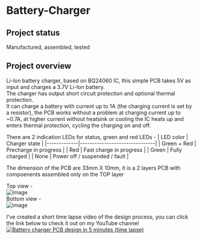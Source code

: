 # Battery-Charger

## Project status 
Manufactured, assembled, tested

## Project overview

Li-Ion battery charger, based on BQ24060 IC, this simple PCB takes 5V as input and charges
a 3.7V Li-Ion battery. \
The charger has output short circuit protection and optional thermal protection. \
It can charge a battery with current up to 1A (the charging current is set by a resistor), the PCB works without a problem at charging current up to ~0.7A, at higher current without heatsink or cooling the IC heats up and enters thermal protection, cycling the charging on and off.

There are 2 indication LEDs for status, green and red LEDs -
| LED color   | Charger state                 |
|-------------|-------------------------------|
| Green + Red | Precharge in progress         |
| Red         | Fast charge in progress       |
| Green       | Fully charged                 |
| None        | Power off / suspended / fault |

The dimension of the PCB are 33mm X 10mm, it is a 2 layers PCB with compoenents assembled only on the TOP layer

Top view - \
![image](https://user-images.githubusercontent.com/119447042/212188589-60668929-589c-4c21-b75b-a4168886604b.png)
\
Bottom view -  \
![image](https://user-images.githubusercontent.com/119447042/212188629-1f806481-5ab1-419d-8a1f-1052dd723c13.png)

I've created a short time lapse video of the design process, you can click the link below to check it out on my YouTube channel 
[![Battery charger PCB design in 5 minutes (time lapse)](https://img.youtube.com/vi/Mz6wxAzDqSU/hqdefault.jpg)](https://youtu.be/Mz6wxAzDqSU)
